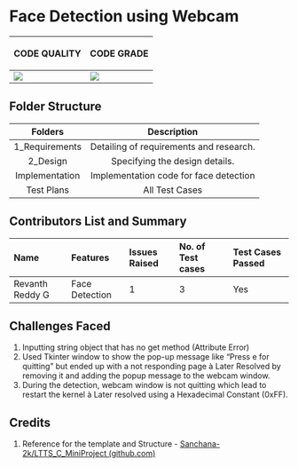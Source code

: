 ﻿# Face Detection using Webcam

|<p></p><p>**CODE QUALITY**</p>|<p></p><p>**CODE GRADE**</p>|
| :- | :- |
|![](https://www.code-inspector.com/project/26152/score/svg)|![](https://www.codeinspector.com/project/26152/status/svg)|

## Folder Structure

|**Folders**|**Description**|
| :-: | :-: |
|1\_Requirements|Detailing of requirements and research.|
|2\_Design|Specifying the design details.|
|Implementation|Implementation code for face detection |
|Test Plans|All Test Cases|

## Contributors List and Summary

|**Name**|**Features**|**Issues Raised**|**No. of Test cases**|**Test Cases Passed**|
| :- | :- | :- | :- | :- |
|Revanth Reddy G|Face Detection|1|3|Yes|

## Challenges Faced

1. Inputting string object that has no get method (Attribute Error)
2. Used Tkinter window to show the pop-up message like “Press e for quitting” but ended up with a not responding page à Later Resolved by removing it and adding the popup message    to the webcam window. 
3. During the detection, webcam window is not quitting which lead to restart the kernel  à Later resolved using a Hexadecimal Constant (0xFF). 

## Credits

1. Reference for the template and Structure - [Sanchana-2k/LTTS_C_MiniProject (github.com)](https://github.com/Sanchana-2k/LTTS_C_MiniProject)

